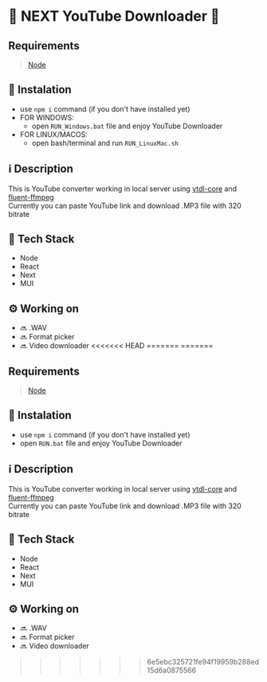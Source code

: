 # 🎵 NEXT YouTube Downloader 🎥

## Requirements

> [Node](https://nodejs.org)

## 🧾 Instalation

- use `npm i` command (if you don't have installed yet)
- FOR WINDOWS:
    - open `RUN_Windows.bat` file and enjoy YouTube Downloader
- FOR LINUX/MACOS:
    - open bash/terminal and run `RUN_LinuxMac.sh`

## ℹ Description

This is YouTube converter working in local server using [ytdl-core](https://www.npmjs.com/package/ytdl-core) and [fluent-ffmpeg](https://www.npmjs.com/package/fluent-ffmpeg) <br>
Currently you can paste YouTube link and download .MP3 file with 320 bitrate

## 🧠 Tech Stack

- Node
- React
- Next
- MUI

## ⚙ Working on

- 🔜 .WAV
- 🔜 Format picker
- 🔜 Video downloader
<<<<<<< HEAD
=======
=======
## Requirements
> [Node](https://nodejs.org)

## 🧾 Instalation
* use ```npm i``` command (if you don't have installed yet)
* open ```RUN.bat``` file and enjoy YouTube Downloader

## ℹ Description
This is YouTube converter working in local server using [ytdl-core](https://www.npmjs.com/package/ytdl-core) and [fluent-ffmpeg](https://www.npmjs.com/package/fluent-ffmpeg) <br>
Currently you can paste YouTube link and download .MP3 file with 320 bitrate

## 🧠 Tech Stack
* Node
* React
* Next
* MUI

## ⚙ Working on
* 🔜 .WAV
* 🔜 Format picker
* 🔜 Video downloader
>>>>>>> 6e5ebc325721fe94f19959b288ed15d6a0875566
